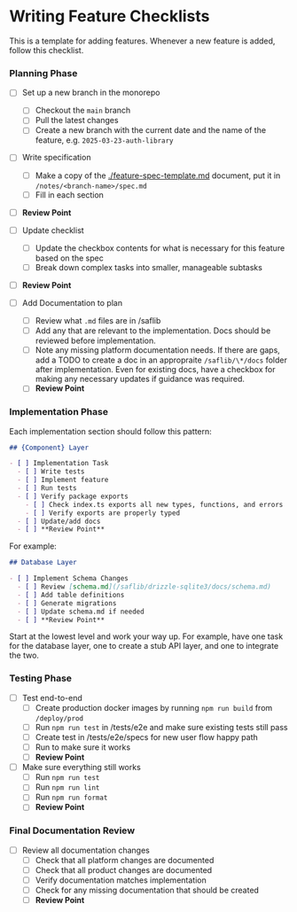 # Writing Feature Checklists

This is a template for adding features. Whenever a new feature is added, follow this checklist.

### Planning Phase

- [ ] Set up a new branch in the monorepo
  - [ ] Checkout the `main` branch
  - [ ] Pull the latest changes
  - [ ] Create a new branch with the current date and the name of the feature, e.g. `2025-03-23-auth-library`

- [ ] Write specification
  - [ ] Make a copy of the [./feature-spec-template.md](./feature-spec-template.md) document, put it in `/notes/<branch-name>/spec.md`
  - [ ] Fill in each section
- [ ] **Review Point**

- [ ] Update checklist
  - [ ] Update the checkbox contents for what is necessary for this feature based on the spec
  - [ ] Break down complex tasks into smaller, manageable subtasks
- [ ] **Review Point**

- [ ] Add Documentation to plan
  - [ ] Review what `.md` files are in /saflib
  - [ ] Add any that are relevant to the implementation. Docs should be reviewed before implementation.
  - [ ] Note any missing platform documentation needs. If there are gaps, add a TODO to create a doc in an appropraite `/saflib/\*/docs` folder after implementation. Even for existing docs, have a checkbox for making any necessary updates if guidance was required.
  - [ ] **Review Point**

### Implementation Phase

Each implementation section should follow this pattern:

```markdown
## {Component} Layer

- [ ] Implementation Task
  - [ ] Write tests
  - [ ] Implement feature
  - [ ] Run tests
  - [ ] Verify package exports
    - [ ] Check index.ts exports all new types, functions, and errors
    - [ ] Verify exports are properly typed
  - [ ] Update/add docs
  - [ ] **Review Point**
```

For example:

```markdown
## Database Layer

- [ ] Implement Schema Changes
  - [ ] Review [schema.md](/saflib/drizzle-sqlite3/docs/schema.md)
  - [ ] Add table definitions
  - [ ] Generate migrations
  - [ ] Update schema.md if needed
  - [ ] **Review Point**
```

Start at the lowest level and work your way up. For example, have one task for the database layer, one to create a stub API layer, and one to integrate the two.

### Testing Phase

- [ ] Test end-to-end
  - [ ] Create production docker images by running `npm run build` from `/deploy/prod`
  - [ ] Run `npm run test` in /tests/e2e and make sure existing tests still pass
  - [ ] Create test in /tests/e2e/specs for new user flow happy path
  - [ ] Run to make sure it works
  - [ ] **Review Point**

- [ ] Make sure everything still works
  - [ ] Run `npm run test`
  - [ ] Run `npm run lint`
  - [ ] Run `npm run format`
  - [ ] **Review Point**

### Final Documentation Review

- [ ] Review all documentation changes
  - [ ] Check that all platform changes are documented
  - [ ] Check that all product changes are documented
  - [ ] Verify documentation matches implementation
  - [ ] Check for any missing documentation that should be created
  - [ ] **Review Point**
